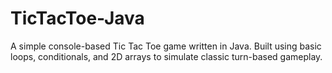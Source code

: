# TicTacToe-Java
A simple console-based Tic Tac Toe game written in Java. Built using basic loops, conditionals, and 2D arrays to simulate classic turn-based gameplay.

